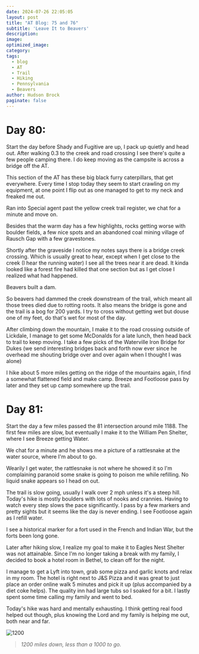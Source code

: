 ```yaml
---
date: 2024-07-26 22:05:05
layout: post
title: "AT Blog: 75 and 76"
subtitle: 'Leave It to Beavers'
description:
image: 
optimized_image: 
category:
tags:
  - blog
  - AT
  - Trail
  - Hiking
  - Pennsylvania
  - Beavers
author: Hudson Brock
paginate: false
---
```


# Day 80:

Start the day before Shady and Fugitive are up, I pack up quietly and head out. After walking 0.3 to the creek and road crossing I see there's quite a few people camping there. I do keep moving as the campsite is across a bridge off the AT.

This section of the AT has these big black furry caterpillars, that get everywhere. Every time I stop today they seem to start crawling on my equipment, at one point I flip out as one managed to get to my neck and freaked me out.

Ran into Special agent past the yellow creek trail register, we chat for a minute and move on.

Besides that  the warm day has a few highlights, rocks getting worse with boulder fields, a few nice spots and an abandoned coal mining village of Rausch Gap with a few gravestones.

Shortly after the graveside I notice my notes says there is a bridge creek crossing. Which is usually great to hear, except when I get close to the creek (I hear the running water) I see all the trees near it are dead. It kinda looked like a forest fire had killed that one section but as I get close I realized what had happened.

Beavers built a dam.

So beavers had dammed the creek downstream of the trail, which meant all those trees died due to rotting roots. It also means the bridge is gone and the trail is a bog for 200 yards. I try to cross without getting wet but douse one of my feet, do that's wet for most of the day.

After climbing down the mountain, I make it to the road crossing outside of Lickdale, I manage to get some McDonalds for a late lunch, then head back to trail to keep moving. I take a few picks of the Waterville Iron Bridge for Dukes (we send interesting bridges back and forth now ever since he overhead me shouting bridge over and over again when I thought I was alone)

I hike about 5 more miles getting on the ridge of the mountains again, I find a somewhat flattened field and make camp. Breeze and Footloose pass by later and they set up camp somewhere up the trail.


# Day 81:

Start the day a few miles passed the 81 intersection around mile 1188. The first few miles are slow, but eventually I make it to the William Pen Shelter, where I see Breeze getting Water. 

We chat for a minute and he shows me a picture of a rattlesnake at the water source, where I'm about to go.

Wearily I get water, the rattlesnake is not where he showed it so I'm complaining paranoid some snake is going to poison me while refilling. No liquid snake appears so I head on out.

The trail is slow going, usually I walk over 2 mph unless it's a steep hill. Today's hike is mostly boulders with lots of nooks and crannies. Having to watch every step slows the pace significantly. I pass by a few markers and pretty sights but it seems like the day is never ending. I see Footloose again as I refill water.

I see a historical marker for a fort used in the French and Indian War, but the forts been long gone.

Later after hiking slow, I realize my goal to make it to Eagles Nest Shelter was not attainable. Since I'm no longer taking a break with my family, I decided to book a hotel room in Bethel, to clean off for the night.

I manage to get a Lyft into town, grab some pizza and garlic knots and relax in my room. The hotel is right next to J&S Pizza and it was great to just place an order online walk 5 minutes and pick it up (plus accompanied by a diet coke helps). The quality inn had large tubs so I soaked for a bit. I lastly spent some time calling my family and went to bed.

Today's hike was hard and mentally exhausting. I think getting real food helped out though, plus knowing the Lord and my family is helping me out, both near and far.




![1200](https://i.imgur.com/7pILz6A.jpg "1200 miles down, less than a 1000 to go.")

>*1200 miles down, less than a 1000 to go.*